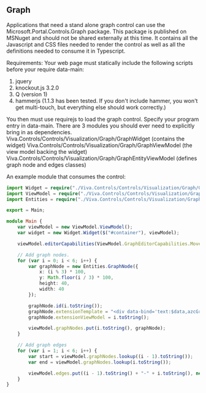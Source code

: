 <properties title="" pageTitle="Graph Control nuget" description="" authors="rickweb" />

<a name="graph"></a>
## Graph

Applications that need a stand alone graph control can use the Microsoft.Portal.Controls.Graph package. This package is published on MSNuget and should not be shared externally at this time. It contains all the Javascript and CSS files needed to render the control as well as all the definitions needed to consume it in Typescript.

Requirements:
Your web page must statically include the following scripts before your require data-main:
1. jquery
1. knockout.js 3.2.0
1. Q (version 1)
1. hammerjs (1.1.3 has been tested. If you don't include hammer, you won't get multi-touch, but everything else should work correctly.)

You then must use requirejs to load the graph control. Specify your program entry in data-main. There are 3 modules you should ever need to explicitly bring in as dependencies. 
Viva.Controls/Controls/Visualization/Graph/GraphWidget (contains the widget)
Viva.Controls/Controls/Visualization/Graph/GraphViewModel (the view model backing the widget)
Viva.Controls/Controls/Visualization/Graph/GraphEntityViewModel (defines graph node and edges classes)

An example module that consumes the control:

```ts
import Widget = require("./Viva.Controls/Controls/Visualization/Graph/GraphWidget");
import ViewModel = require("./Viva.Controls/Controls/Visualization/Graph/GraphViewModel");
import Entities = require("./Viva.Controls/Controls/Visualization/Graph/GraphEntityViewModel");

export = Main;

module Main {
    var viewModel = new ViewModel.ViewModel();
    var widget = new Widget.Widget($("#container"), viewModel);

    viewModel.editorCapabilities(ViewModel.GraphEditorCapabilities.MoveEntities);

    // Add graph nodes.
    for (var i = 0; i < 6; i++) {
        var graphNode = new Entities.GraphNode({
            x: (i % 3) * 100,
            y: Math.floor(i / 3) * 100,
            height: 40,
            width: 40
        });

        graphNode.id(i.toString());
        graphNode.extensionTemplate = "<div data-bind='text:$data,azcGraphNodeContent'></div>";
        graphNode.extensionViewModel = i.toString();

        viewModel.graphNodes.put(i.toString(), graphNode);
    }

    // Add graph edges
    for (var i = 1; i < 6; i++) {
        var start = viewModel.graphNodes.lookup((i - 1).toString());
        var end = viewModel.graphNodes.lookup(i.toString());

        viewModel.edges.put((i - 1).toString() + "-" + i.toString(), new Entities.GraphEdge(start, end));
    }
}

```
